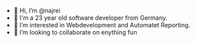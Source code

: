- 👋 Hi, I’m @najrei
- 👦 I'm a 23 year old software developer from Germany.
- 👀 I’m interested in Webdevelopment and Automatet Reporting.
- 💞️ I’m looking to collaborate on enything fun
